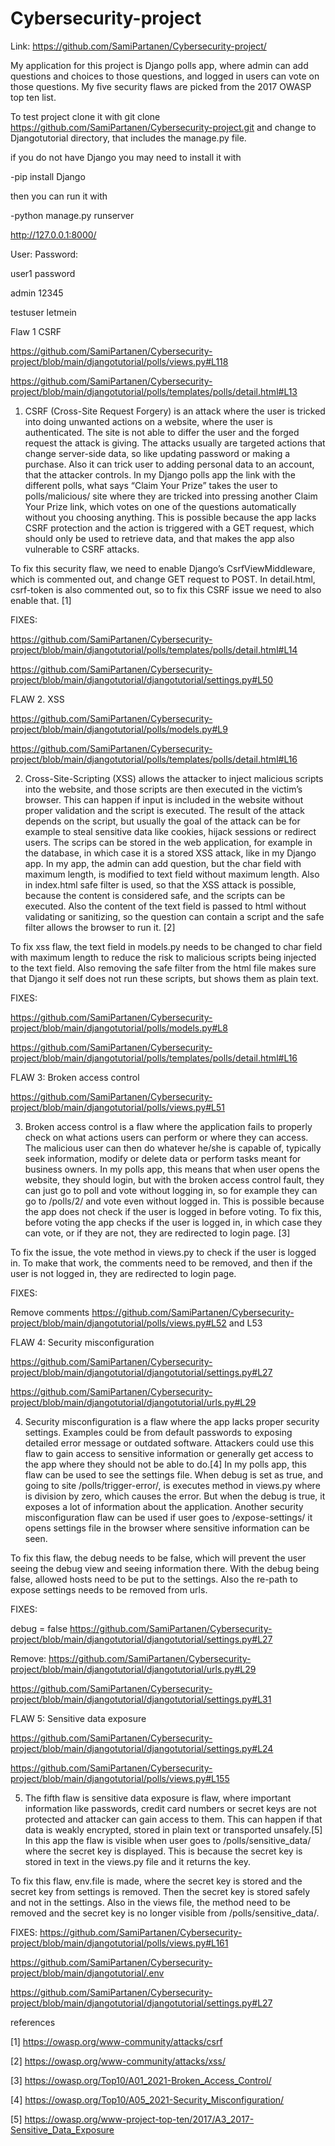 # Cybersecurity-project

Link: https://github.com/SamiPartanen/Cybersecurity-project/ 

My application for this project is Django polls app, where admin can add questions and choices to those questions, and logged in users can vote on those questions. My five security flaws are picked from the 2017 OWASP top ten list. 

To test project clone it with git clone https://github.com/SamiPartanen/Cybersecurity-project.git 
and change to Djangotutorial directory, that includes the manage.py file.

if you do not have Django you may need to install it with 

-pip install Django

then you can run it with 

-python manage.py runserver   

http://127.0.0.1:8000/

User:  	Password:

user1 	password

admin 	12345

testuser 	letmein

Flaw 1 CSRF

https://github.com/SamiPartanen/Cybersecurity-project/blob/main/djangotutorial/polls/views.py#L118 

https://github.com/SamiPartanen/Cybersecurity-project/blob/main/djangotutorial/polls/templates/polls/detail.html#L13 


1.	 CSRF (Cross-Site Request Forgery) is an attack where the user is tricked into doing unwanted actions on a website, where the user is authenticated. The site is not able to differ the user and the forged request the attack is giving. The attacks usually are targeted actions that change server-side data, so like updating password or making a purchase. Also it can trick user to adding personal data to an account, that the attacker controls. In my Django polls app the link with the different polls, what says “Claim Your Prize” takes the user to polls/malicious/ site where they are tricked into pressing another Claim Your Prize link, which votes on one of the questions automatically without you choosing anything. This is possible because the app lacks CSRF protection and the action is triggered with a GET request, which should only be used to retrieve data, and that makes the app also vulnerable to CSRF attacks. 

To fix this security flaw, we need to enable Django’s CsrfViewMiddleware, which is commented out, and change GET request to POST. In detail.html, csrf-token is also commented out, so to fix this CSRF issue we need to also enable that. [1]

FIXES: 

https://github.com/SamiPartanen/Cybersecurity-project/blob/main/djangotutorial/polls/templates/polls/detail.html#L14 

https://github.com/SamiPartanen/Cybersecurity-project/blob/main/djangotutorial/djangotutorial/settings.py#L50

FLAW 2. XSS

https://github.com/SamiPartanen/Cybersecurity-project/blob/main/djangotutorial/polls/models.py#L9

https://github.com/SamiPartanen/Cybersecurity-project/blob/main/djangotutorial/polls/templates/polls/detail.html#L16


2.	Cross-Site-Scripting (XSS) allows the attacker to inject malicious scripts into the website, and those scripts are then executed in the victim’s browser. This can happen if input is included in the website without proper validation and the script is executed. The result of the attack depends on the script, but usually the goal of the attack can be for example to steal sensitive data like cookies, hijack sessions or redirect users. The scrips can be stored in the web application, for example in the database, in which case it is a stored XSS attack, like in my Django app. In my app, the admin can add question, but the char field with maximum length, is modified to text field without maximum length. Also in index.html safe filter is used, so that the XSS attack is possible, because the content is considered safe, and the scripts can be executed. Also the content of the text field is passed to html without validating or sanitizing, so the question can contain a script and the safe filter allows the browser to run it. [2]


To fix xss flaw, the text field in models.py needs to be changed to char field with maximum length to reduce the risk to malicious scripts being injected to the text field.  Also removing the safe filter from the html file makes sure that Django it self does not run these scripts, but shows them as plain text. 

FIXES: 

https://github.com/SamiPartanen/Cybersecurity-project/blob/main/djangotutorial/polls/models.py#L8

https://github.com/SamiPartanen/Cybersecurity-project/blob/main/djangotutorial/polls/templates/polls/detail.html#L16


FLAW 3: Broken access control

https://github.com/SamiPartanen/Cybersecurity-project/blob/main/djangotutorial/polls/views.py#L51


3.	Broken access control is a flaw where the application fails to properly check on what actions users can perform or where they can access. The malicious user can then do whatever he/she is capable of, typically seek information, modify or delete data or perform tasks meant for business owners. In my polls app, this means that when user opens the website, they should login, but with the broken access control fault, they can just go to poll and vote without logging in, so for example they can go to /polls/2/ and vote even without logged in. This is possible because the app does not check if the user is logged in before voting. To fix this, before voting the app checks if the user is logged in, in which case they can vote, or if they are not, they are redirected to login page. [3]

To fix the issue, the vote method in views.py to check if the user is logged in. To make that work, the comments need to be removed, and then if the user is not logged in, they are redirected to login page. 


FIXES: 

Remove comments  https://github.com/SamiPartanen/Cybersecurity-project/blob/main/djangotutorial/polls/views.py#L52   and L53

FLAW 4: Security misconfiguration

https://github.com/SamiPartanen/Cybersecurity-project/blob/main/djangotutorial/djangotutorial/settings.py#L27

https://github.com/SamiPartanen/Cybersecurity-project/blob/main/djangotutorial/djangotutorial/urls.py#L29


4.	Security misconfiguration is a flaw where the app lacks proper security settings. Examples could be from default passwords to exposing detailed error message or outdated software. Attackers could use this flaw to gain access to sensitive information or generally get access to the app where they should not be able to do.[4] In my polls app, this flaw can be used to see the settings file. When debug is set as true, and going to site /polls/trigger-error/, is executes method in views.py where is division by zero, which causes the error. But when the debug is true, it exposes a lot of information about the application. Another security misconfiguration flaw can be used if user goes to    /expose-settings/ it opens settings file in the browser where sensitive information can be seen. 


To fix this flaw, the debug needs to be false, which will prevent the user seeing the debug view and seeing information there. With the debug being false, allowed hosts need to be put to the settings. Also the re-path to expose settings needs to be removed from urls. 


FIXES:

debug = false https://github.com/SamiPartanen/Cybersecurity-project/blob/main/djangotutorial/djangotutorial/settings.py#L27 

Remove: https://github.com/SamiPartanen/Cybersecurity-project/blob/main/djangotutorial/djangotutorial/urls.py#L29

https://github.com/SamiPartanen/Cybersecurity-project/blob/main/djangotutorial/djangotutorial/settings.py#L31


FLAW 5: Sensitive data exposure

https://github.com/SamiPartanen/Cybersecurity-project/blob/main/djangotutorial/djangotutorial/settings.py#L24

https://github.com/SamiPartanen/Cybersecurity-project/blob/main/djangotutorial/polls/views.py#L155

5.	The fifth flaw is sensitive data exposure is flaw, where important information like passwords, credit card numbers or secret keys are not protected and attacker can gain access to them. This can happen if that data is weakly encrypted, stored in plain text or
transported unsafely.[5] In this app the flaw is visible when user goes to /polls/sensitive_data/ where the secret key is displayed. This is because the secret key is stored in text in the views.py file and it returns the key.

To fix this flaw, env.file is made, where the secret key is stored and the secret key from settings is removed. Then the secret key is stored safely and not in the settings. Also in the views file, the method need to be removed and the secret key is no longer visible 
from /polls/sensitive_data/. 

FIXES: https://github.com/SamiPartanen/Cybersecurity-project/blob/main/djangotutorial/polls/views.py#L161

https://github.com/SamiPartanen/Cybersecurity-project/blob/main/djangotutorial/.env

https://github.com/SamiPartanen/Cybersecurity-project/blob/main/djangotutorial/djangotutorial/settings.py#L27




references

[1] https://owasp.org/www-community/attacks/csrf 

[2] https://owasp.org/www-community/attacks/xss/

[3] https://owasp.org/Top10/A01_2021-Broken_Access_Control/

[4] https://owasp.org/Top10/A05_2021-Security_Misconfiguration/ 

[5] https://owasp.org/www-project-top-ten/2017/A3_2017-Sensitive_Data_Exposure 

